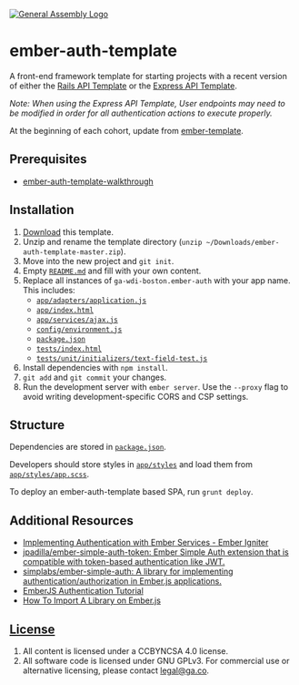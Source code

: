 [![General Assembly Logo](https://camo.githubusercontent.com/1a91b05b8f4d44b5bbfb83abac2b0996d8e26c92/687474703a2f2f692e696d6775722e636f6d2f6b6538555354712e706e67)](https://generalassemb.ly/education/web-development-immersive)

# ember-auth-template

A front-end framework template for starting projects with a recent version of
either the [Rails API Template](https://git.generalassemb.ly/ga-wdi-boston/rails-api-template)
or the [Express API Template](https://git.generalassemb.ly/ga-wdi-boston/express-api-template).

_Note: When using the Express API Template, User endpoints may need to be
modified in order for all authentication actions to execute properly._

At the beginning of each cohort, update from [ember-template](https://git.generalassemb.ly/ga-wdi-boston/ember-template).

## Prerequisites

- [ember-auth-template-walkthrough](https://git.generalassemb.ly/ga-wdi-boston/ember-auth-template-walkthrough)

## Installation

1. [Download](../../archive/master.zip) this template.
1. Unzip and rename the template directory (`unzip ~/Downloads/ember-auth-template-master.zip`).
1. Move into the new project and `git init`.
1. Empty [`README.md`](README.md) and fill with your own content.
1. Replace all instances of `ga-wdi-boston.ember-auth` with your app name. This
    includes:
      - [`app/adapters/application.js`](app/adapters/application.js)
      - [`app/index.html`](app/index.html)
      - [`app/services/ajax.js`](app/services/ajax.js)
      - [`config/environment.js`](config/environment.js)
      - [`package.json`](package.json)
      - [`tests/index.html`](tests/index.html)
      - [`tests/unit/initializers/text-field-test.js`](tests/unit/initializers/text-field-test.js)
1. Install dependencies with `npm install`.
1. `git add` and `git commit` your changes.
1. Run the development server with `ember server`. Use the `--proxy` flag to
    avoid writing development-specific CORS and CSP settings.

## Structure

Dependencies are stored in [`package.json`](package.json).

Developers should store styles in [`app/styles`](app/styles) and load them
from [`app/styles/app.scss`](app/styles/app.scss).

To deploy an ember-auth-template based SPA, run `grunt deploy`.

## Additional Resources

- [Implementing Authentication with Ember Services - Ember
    Igniter](http://emberigniter.com/implementing-authentication-with-ember-services/)
- [jpadilla/ember-simple-auth-token: Ember Simple Auth extension that is
    compatible with token-based authentication like
    JWT.](https://github.com/jpadilla/ember-simple-auth-token)
- [simplabs/ember-simple-auth: A library for implementing
    authentication/authorization in Ember.js
    applications.](https://github.com/simplabs/ember-simple-auth)
- [EmberJS Authentication Tutorial](https://auth0.com/blog/emberjs-authentication-tutorial/)
- [How To Import A Library on Ember.js](https://stackoverflow.com/questions/38919757/how-to-import-a-library-on-ember-js)

## [License](LICENSE)

1. All content is licensed under a CC­BY­NC­SA 4.0 license.
1. All software code is licensed under GNU GPLv3. For commercial use or
    alternative licensing, please contact legal@ga.co.
